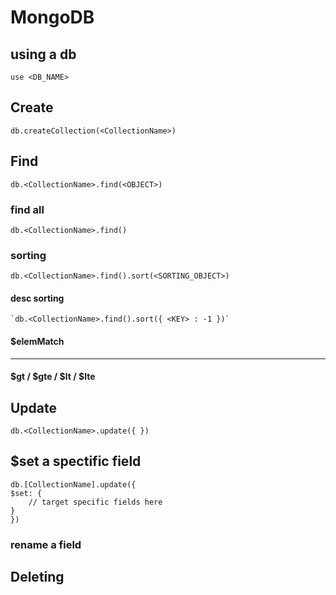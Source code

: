 # MongoDB

## using a db
`use <DB_NAME>`

## Create 
`db.createCollection(<CollectionName>)`

##  Find
`db.<CollectionName>.find(<OBJECT>)`

### find all 
`db.<CollectionName>.find()`


### **sorting**
`db.<CollectionName>.find().sort(<SORTING_OBJECT>)`

#### desc sorting
	`db.<CollectionName>.find().sort({ <KEY> : -1 })`
	
#### $elemMatch

****
#### $gt / $gte / $lt / $lte

## Update
`db.<CollectionName>.update({ })`

## $set a spectific field

``` 
db.[CollectionName].update({ 
$set: {
	// target specific fields here
}
})
``` 

### rename a field

## Deleting
